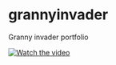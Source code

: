 # grannyinvader
Granny invader portfolio

[![Watch the video](https://i.stack.imgur.com/Vp2cE.png)](https://www.youtube.com/watch?v=8MxG4pGZR18)
